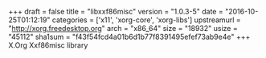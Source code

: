 +++
draft = false
title = "libxxf86misc"
version = "1.0.3-5"
date = "2016-10-25T01:12:19"
categories = ['x11', 'xorg-core', 'xorg-libs']
upstreamurl = "http://xorg.freedesktop.org"
arch = "x86_64"
size = "18932"
usize = "45112"
sha1sum = "f43f54fcd4a01b6d1b77f8391495efef73ab9e4e"
+++
X.Org Xxf86misc library